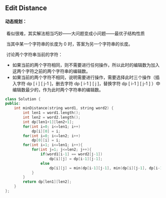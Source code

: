 ## Edit Distance

#### 动态规划：

​			看似很难，其实解法相当巧妙——大问题变成小问题——最优子结构性质

​			当其中某一个字符串的长度为 0 时，答案为另一个字符串的长度。

​			讨论两个字符串当前的字符：

- 如果当前的两个字符相同，则不需要进行任何操作，所以此时的编辑数为加入这两个字符之前的两个字符串的编辑数。
- 如果当前的两个字符不相同，说明需要进行操作，需要选择此时三个操作（插入字符 dp [ i ] [ j-1 ]，删去字符 dp [ i-1 ] [ j ]，替换字符 dp [ i-1 ] [ j-1 ] ）中编辑数最少的，作为此时两个字符串的编辑数。

```c++
class Solution {
public:
    int minDistance(string word1, string word2) {
        int len1 = word1.length();
        int len2 = word2.length();
        int dp[len1+1][len2+1];
        for(int i=0; i<=len1; i++)
            dp[i][0] = i;
        for(int i=0; i<=len2; i++)
            dp[0][i] = i;
        for(int i=1; i<=len1; i++){
            for(int j=1; j<=len2; j++){
                if(word1[i-1] == word2[j-1])
                    dp[i][j] = dp[i-1][j-1];
                else
                    dp[i][j] = min(dp[i-1][j-1], min(dp[i][j-1], dp[i-1][j]))+1;
            }
        }
        return dp[len1][len2];
    }
};
```

